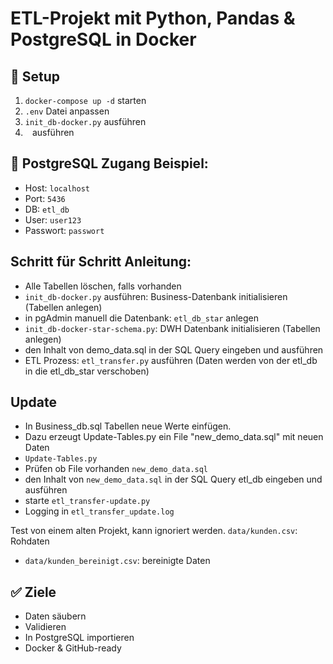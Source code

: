 # ETL-Projekt mit Python, Pandas & PostgreSQL in Docker

## 🔧 Setup

1. `docker-compose up -d` starten
2. `.env` Datei anpassen
3. `init_db-docker.py` ausführen
4. ` ` ausführen

## 🐘 PostgreSQL Zugang Beispiel:

- Host: `localhost`
- Port: `5436`
- DB: `etl_db`
- User: `user123`
- Passwort: `passwort`

## Schritt für Schritt Anleitung:
- Alle Tabellen löschen, falls vorhanden
- `init_db-docker.py` ausführen: Business-Datenbank initialisieren (Tabellen anlegen) 
-  in pgAdmin manuell die Datenbank: `etl_db_star` anlegen
- `init_db-docker-star-schema.py`: DWH Datenbank initialisieren (Tabellen anlegen) 
-  den Inhalt von demo_data.sql in der SQL Query eingeben und ausführen
- ETL Prozess: `etl_transfer.py` ausführen (Daten werden von der etl_db in die etl_db_star verschoben)

## Update 
- In Business_db.sql Tabellen neue Werte einfügen. 
- Dazu erzeugt Update-Tables.py ein File "new_demo_data.sql" mit neuen Daten
- `Update-Tables.py`
- Prüfen ob File vorhanden `new_demo_data.sql`
- den Inhalt von `new_demo_data.sql` in der SQL Query etl_db eingeben und ausführen
- starte `etl_transfer-update.py`
- Logging in `etl_transfer_update.log`



Test von einem alten Projekt, kann ignoriert werden.
`data/kunden.csv`: Rohdaten
- `data/kunden_bereinigt.csv`: bereinigte Daten

## ✅ Ziele

- Daten säubern
- Validieren
- In PostgreSQL importieren
- Docker & GitHub-ready
